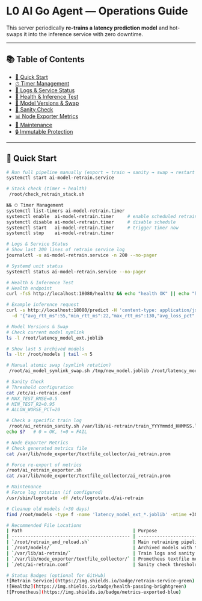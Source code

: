 # L0 AI Go Agent — Operations Guide

This server periodically **re-trains a latency prediction model** and hot-swaps it into the inference service with zero downtime.

---

## 📚 Table of Contents
- [🚀 Quick Start](#-quick-start)  
- [⏱ Timer Management](#-timer-management)  
- [📝 Logs & Service Status](#-logs--service-status)  
- [🧪 Health & Inference Test](#-health--inference-test)  
- [📌 Model Versions & Swap](#-model-versions--swap)  
- [🧭 Sanity Check](#-sanity-check)  
- [📊 Node Exporter Metrics](#-node-exporter-metrics)  
- [🧹 Maintenance](#-maintenance)  
- [🔒 Immutable Protection](#-immutable-protection)

---

## 🚀 Quick Start

```bash
# Run full pipeline manually (export → train → sanity → swap → restart → health)
systemctl start ai-model-retrain.service

# Stack check (timer + health)
 /root/check_retrain_stack.sh

№№ ⏱ Timer Management
systemctl list-timers ai-model-retrain.timer
systemctl enable  ai-model-retrain.timer     # enable scheduled retrain
systemctl disable ai-model-retrain.timer     # disable schedule
systemctl start   ai-model-retrain.timer     # trigger timer now
systemctl stop    ai-model-retrain.timer

# Logs & Service Status
# Show last 200 lines of retrain service log
journalctl -u ai-model-retrain.service -n 200 --no-pager

# Systemd unit status
systemctl status ai-model-retrain.service --no-pager

# Health & Inference Test
# Health endpoint
curl -fsS http://localhost:18080/healthz && echo "health OK" || echo "health FAIL"

# Example inference request
curl -s http://localhost:18080/predict -H 'content-type: application/json' \
  -d '{"avg_rtt_ms":55,"min_rtt_ms":22,"max_rtt_ms":130,"avg_loss_pct":0.6,"dup_ratio":0.12,"mempool_size":1520,"sock_queue":3,"overlay_load":0.45}'

# Model Versions & Swap
# Check current model symlink
ls -l /root/latency_model_ext.joblib

# Show last 5 archived models
ls -ltr /root/models | tail -n 5

# Manual atomic swap (symlink rotation)
 /root/ai_model_symlink_swap.sh /tmp/new_model.joblib /root/latency_model_ext.joblib

# Sanity Check
# Threshold configuration
cat /etc/ai-retrain.conf
# MAX_TEST_RMSE=0.5
# MIN_TEST_R2=0.95
# ALLOW_WORSE_PCT=20

# Check a specific train log
 /root/ai_retrain_sanity.sh /var/lib/ai-retrain/train_YYYYmmdd_HHMMSS.log
echo $?   # 0 = OK, !=0 = FAIL

# Node Exporter Metrics
# Check generated metrics file
cat /var/lib/node_exporter/textfile_collector/ai_retrain.prom

# Force re-export of metrics
/root/ai_retrain_exporter.sh
cat /var/lib/node_exporter/textfile_collector/ai_retrain.prom

# Maintenance
# Force log rotation (if configured)
/usr/sbin/logrotate -df /etc/logrotate.d/ai-retrain

# Cleanup old models (>30 days)
find /root/models -type f -name 'latency_model_ext_*.joblib' -mtime +30 -print -delete

# Recommended File Locations
| Path                                         | Purpose                          |
| -------------------------------------------- | -------------------------------- |
| `/root/retrain_and_reload.sh`                | Main retraining pipeline script  |
| `/root/models/`                              | Archived models with timestamps  |
| `/var/lib/ai-retrain/`                       | Train logs and sanity check data |
| `/var/lib/node_exporter/textfile_collector/` | Prometheus textfile metrics      |
| `/etc/ai-retrain.conf`                       | Sanity check thresholds          |

# Status Badges (optional for GitHub)
![Retrain Service](https://img.shields.io/badge/retrain-service-green)
![Healthz](https://img.shields.io/badge/health-passing-brightgreen)
![Prometheus](https://img.shields.io/badge/metrics-exported-blue)


